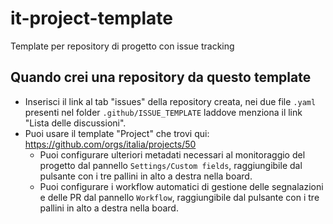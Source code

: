 # it-project-template
Template per repository di progetto con issue tracking

## Quando crei una repository da questo template 
- Inserisci il link al tab "issues" della repository creata, nei due file `.yaml` presenti nel folder `.github/ISSUE_TEMPLATE` laddove menziona il link "Lista delle discussioni".
- Puoi usare il template "Project" che trovi qui: https://github.com/orgs/italia/projects/50
  - Puoi configurare ulteriori metadati necessari al monitoraggio del progetto dal pannello `Settings/Custom fields`, raggiungibile dal pulsante con i tre pallini in alto a destra nella board.
  - Puoi configurare i workflow automatici di gestione delle segnalazioni e delle PR dal pannello `Workflow`, raggiungibile dal pulsante con i tre pallini in alto a destra nella board.
